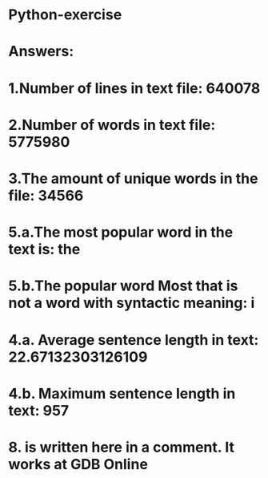 # Python-exercise
# Answers:
# 1.Number of lines in text file:  640078
# 2.Number of words in text file:  5775980
# 3.The amount of unique words in the file: 34566
# 5.a.The most popular word in the text is:  the
# 5.b.The popular word Most that is not a word with syntactic meaning:  i
# 4.a. Average sentence length in text: 22.67132303126109
# 4.b. Maximum sentence length in text: 957
# 8. is written here in a comment. It works at GDB Online
